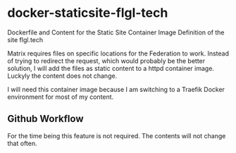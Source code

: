 # docker-staticsite-flgl-tech
Dockerfile and Content for the Static Site Container Image Definition of the site flgl.tech  

Matrix requires files on specific locations for the Federation to work. Instead of trying to redirect the request, which would probably be the better solution, I will add the files as static content to a httpd container image. Luckyly the content does not change. 

I will need this container image because I am switching to a Traefik Docker environment for most of my content.  

## Github Workflow 
For the time being this feature is not required. The contents will not change that often. 
